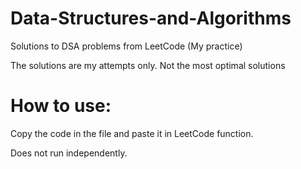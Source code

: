 # Data-Structures-and-Algorithms
Solutions to DSA problems from LeetCode (My practice)

The solutions are my attempts only. Not the most optimal solutions

# How to use:
Copy the code in the file and paste it in LeetCode function.

Does not run independently.
